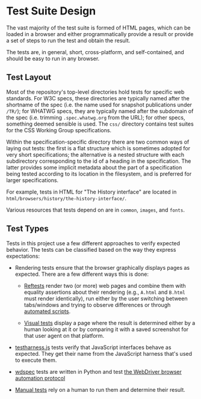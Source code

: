 # Test Suite Design

The vast majority of the test suite is formed of HTML pages, which can
be loaded in a browser and either programmatically provide a result or
provide a set of steps to run the test and obtain the result.

The tests are, in general, short, cross-platform, and self-contained,
and should be easy to run in any browser.


## Test Layout

Most of the repository's top-level directories hold tests for specific web
standards. For W3C specs, these directories are typically named after the
shortname of the spec (i.e. the name used for snapshot publications under
`/TR/`); for WHATWG specs, they are typically named after the subdomain of the
spec (i.e. trimming `.spec.whatwg.org` from the URL); for other specs,
something deemed sensible is used. The `css/` directory contains test suites
for the CSS Working Group specifications.

Within the specification-specific directory there are two common ways
of laying out tests: the first is a flat structure which is sometimes
adopted for very short specifications; the alternative is a nested
structure with each subdirectory corresponding to the id of a heading
in the specification. The latter provides some implicit metadata about
the part of a specification being tested according to its location in
the filesystem, and is preferred for larger specifications.

For example, tests in HTML for "The History interface" are located in
`html/browsers/history/the-history-interface/`.

Various resources that tests depend on are in `common`, `images`, and `fonts`.

## Test Types

Tests in this project use a few different approaches to verify expected
behavior. The tests can be classified based on the way they express
expectations:

* Rendering tests ensure that the browser graphically displays pages as
  expected. There are a few different ways this is done:

  * [Reftests][] render two (or more) web pages and combine them with equality
    assertions about their rendering (e.g., `A.html` and `B.html` must render
    identically), run either by the user switching between tabs/windows and
    trying to observe differences or through [automated
    scripts][running-from-local-system].

  * [Visual tests][visual] display a page where the result is determined either
    by a human looking at it or by comparing it with a saved screenshot for
    that user agent on that platform.

* [testharness.js][] tests verify that JavaScript interfaces behave as
  expected. They get their name from the JavaScript harness that's used to
  execute them.

* [wdspec][] tests are written in Python and test [the WebDriver browser
  automation protocol](https://w3c.github.io/webdriver/)

* [Manual tests][manual] rely on a human to run them and determine their
  result.

[reftests]: writing-tests/reftests
[testharness.js]: writing-tests/testharness
[visual]: writing-tests/visual
[manual]: writing-tests/manual
[running-from-local-system]: running-tests/from-local-system
[wdspec]: writing-tests/wdspec
